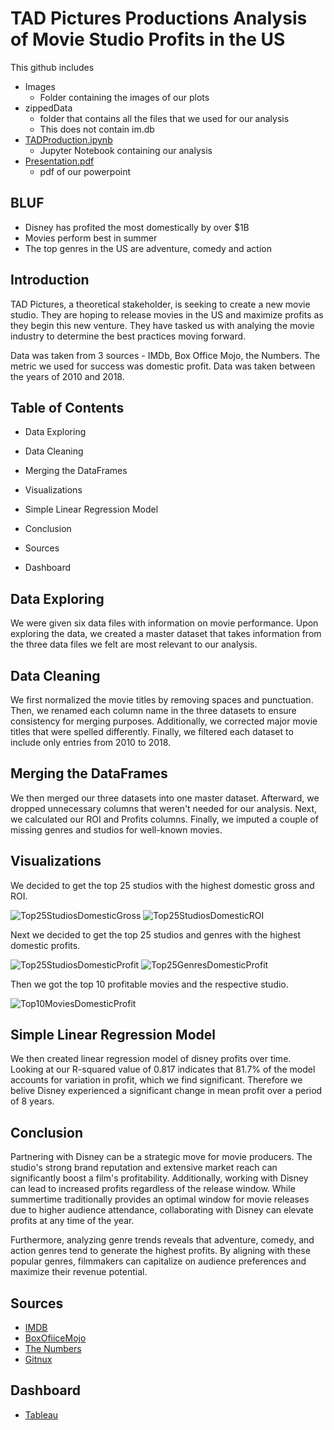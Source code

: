 # TAD Pictures Productions Analysis of Movie Studio Profits in the US
This github includes 
- Images 
    - Folder containing the images of our plots
- zippedData
    - folder that contains all the files that we used for our analysis
    - This does not contain im.db 
- [TADProduction.ipynb](/TADProduction.ipynb)
    - Jupyter Notebook containing our analysis
- [Presentation.pdf](/Presentation.pdf)
    - pdf of our powerpoint 
## BLUF 
- Disney has profited the most domestically by over $1B 
- Movies perform best in summer
- The top genres in the US are adventure, comedy and action
## Introduction
TAD Pictures, a theoretical stakeholder, is seeking to create a new movie studio. They are hoping to release movies in the US and maximize profits as they begin this new venture. They have tasked us with analying the movie industry to determine the best practices moving forward.

Data was taken from 3 sources - IMDb, Box Office Mojo, the Numbers. The metric we used for success was domestic profit. Data was taken between the years of 2010 and 2018.
## Table of Contents

- Data Exploring

- Data Cleaning

- Merging the DataFrames

- Visualizations

- Simple Linear Regression Model

- Conclusion

- Sources

- Dashboard

## Data Exploring 
We were given six data files with information on movie performance. Upon exploring the data, we created a master dataset that takes information from the three data files we felt are most relevant to our analysis.
## Data Cleaning
We first normalized the movie titles by removing spaces and punctuation. Then, we renamed each column name in the three datasets to ensure consistency for merging purposes. Additionally, we corrected major movie titles that were spelled differently. Finally, we filtered each dataset to include only entries from 2010 to 2018.
## Merging the DataFrames
We then merged our three datasets into one master dataset. Afterward, we dropped unnecessary columns that weren't needed for our analysis. Next, we calculated our ROI and Profits columns. Finally, we imputed a couple of missing genres and studios for well-known movies. 
## Visualizations
We decided to get the top 25 studios with the highest domestic gross and ROI. 

![Top25StudiosDomesticGross](images/Top25StudiosDomesticGross.png)
![Top25StudiosDomesticROI](images/Top25StudiosDomesticROI.png)

Next we decided to get the top 25 studios and genres with the highest domestic profits.

![Top25StudiosDomesticProfit](images/Top25StudiosDomesticProfit.png)
![Top25GenresDomesticProfit](images/Top25GenresDomesticProfit.png)

Then we got the top 10 profitable movies and the respective studio.

![Top10MoviesDomesticProfit](images/Top10MoviesDomesticProfit.png)

## Simple Linear Regression Model
We then created linear regression model of disney profits over time. Looking at our R-squared value of 0.817 indicates that 81.7% of the model accounts for variation in profit, which we find significant. Therefore we belive Disney experienced a significant change in mean profit over a period of 8 years.
## Conclusion 
Partnering with Disney can be a strategic move for movie producers. The studio's strong brand reputation and extensive market reach can significantly boost a film's profitability. Additionally, working with Disney can lead to increased profits regardless of the release window. While summertime traditionally provides an optimal window for movie releases due to higher audience attendance, collaborating with Disney can elevate profits at any time of the year.

Furthermore, analyzing genre trends reveals that adventure, comedy, and action genres tend to generate the highest profits. By aligning with these popular genres, filmmakers can capitalize on audience preferences and maximize their revenue potential.
## Sources
- [IMDB](https://www.imdb.com/)
- [BoxOfiiceMojo](https://www.boxofficemojo.com/)
- [The Numbers](https://www.the-numbers.com/)
- [Gitnux](https://gitnux.org/entertainment-industry-statistics/#:~:text=Highlights%3A%20The%20Most%20Important%20Entertainment,CAGR%20from%202022%20to%202027)
## Dashboard
- [Tableau](https://public.tableau.com/app/profile/alli.ward/viz/TADMovieStudioAnalysis/Dashboard1?publish=yes)
